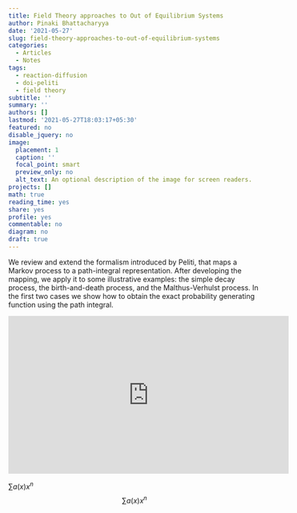 ```yaml
---
title: Field Theory approaches to Out of Equilibrium Systems
author: Pinaki Bhattacharyya
date: '2021-05-27'
slug: field-theory-approaches-to-out-of-equilibrium-systems
categories:
  - Articles
  - Notes
tags:
  - reaction-diffusion
  - doi-peliti
  - field theory
subtitle: ''
summary: ''
authors: []
lastmod: '2021-05-27T18:03:17+05:30'
featured: no
disable_jquery: no
image:
  placement: 1
  caption: ''
  focal_point: smart
  preview_only: no
  alt_text: An optional description of the image for screen readers.
projects: []
math: true
reading_time: yes
share: yes
profile: yes
commentable: no
diagram: no
draft: true
---
```


We review and extend the formalism introduced by Peliti, that maps a Markov process to a
path-integral representation. After developing the mapping, we apply it to some illustrative
examples: the simple decay process, the birth-and-death process, and the Malthus-Verhulst
process. In the first two cases we show how to obtain the exact probability generating
function using the path integral.

<center>
<iframe width="560" height="315" src="https://www.youtube.com/embed/videoseries?list=PLg--0sBHbqtPqqkauMGvntI2oH4KZqnMb" title="YouTube video player" frameborder="0" allow="accelerometer; autoplay; clipboard-write; encrypted-media; gyroscope; picture-in-picture" allowfullscreen></iframe>
</center>

$\sum a(x)x^{n}$
$$\sum a(x)x^{n}$$
